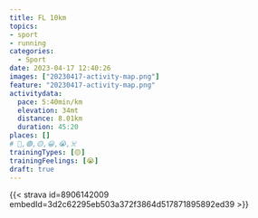 ```yaml
---
title: FL 10km
topics:
- sport
- running
categories:
  - Sport
date: 2023-04-17 12:40:26
images: ["20230417-activity-map.png"]
feature: "20230417-activity-map.png"
activitydata:
  pace: 5:40min/km
  elevation: 34mt
  distance: 8.01km
  duration: 45:20
places: []
# 🔴,🟢,🟡,😀,😭,☠️
trainingTypes: [🟡]
trainingFeelings: [😭]
draft: true
---
```

<!--more--> 
[//]: # ({{< figure src="20230417-activity-map.png" title="map" >}})


{{< strava id=8906142009 embedId=3d2c62295eb503a372f3864d517871895892ed39 >}}

